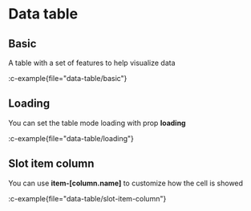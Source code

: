 # Data table

## Basic
A table with a set of features to help visualize data

:c-example{file="data-table/basic"}


## Loading

You can set the table mode loading with prop **loading**

:c-example{file="data-table/loading"}

## Slot item column

You can use **item-\[column.name\]** to customize how the cell is showed

:c-example{file="data-table/slot-item-column"}